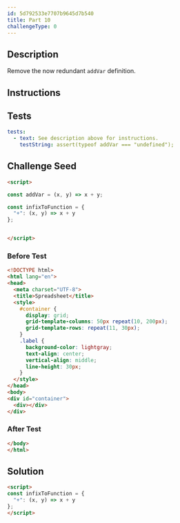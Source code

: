 ```yaml
---
id: 5d792533e7707b9645d7b540
title: Part 10
challengeType: 0
---
```


## Description

<section id='description'>

Remove the now redundant `addVar` definition.

</section>

## Instructions

<section id='instructions'>

</section>

## Tests

<section id='tests'>

```yml
tests:
  - text: See description above for instructions.
    testString: assert(typeof addVar === "undefined");

```

</section>

## Challenge Seed

<section id='challengeSeed'>

<div id='html-seed'>

```html
<script>

const addVar = (x, y) => x + y;

const infixToFunction = {
  "+": (x, y) => x + y
};


</script>
```

</div>

### Before Test

<div id='html-setup'>

```html
<!DOCTYPE html>
<html lang="en">
<head>
  <meta charset="UTF-8">
  <title>Spreadsheet</title>
  <style>
    #container {
      display: grid;
      grid-template-columns: 50px repeat(10, 200px);
      grid-template-rows: repeat(11, 30px);
    }
    .label {
      background-color: lightgray;
      text-align: center;
      vertical-align: middle;
      line-height: 30px;
    }
  </style>
</head>
<body>
<div id="container">
  <div></div>
</div>
```

</div>

### After Test

<div id='html-teardown'>

```html
</body>
</html>
```

</div>

</section>

## Solution

<section id='solution'>

```html
<script>
const infixToFunction = {
  "+": (x, y) => x + y
};
</script>
```

</section>
